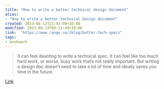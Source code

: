 ```yaml
---
title: "How to write a better technical design document"
alias:
- "How to write a better technical design document"
created: 2023-08-12T21:43:09+10:00
modified: 2023-08-13T00:11:49+10:00
link:  "https://www.range.co//blog/better-tech-specs"
tags:
- bookmark
---
```


> It can feel daunting to write a technical spec. It can feel like too much hard work, or worse, busy work that’s not really important. But writing a design doc doesn’t need to take a lot of time and ideally saves you time in the future.

[Link](https://www.range.co//blog/better-tech-specs)